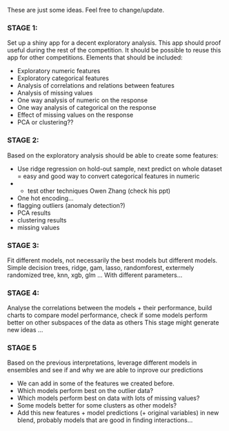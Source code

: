 These are just some ideas. Feel free to change/update.

### STAGE 1:

Set up a shiny app for a decent exploratory analysis.
This app should proof useful during the rest of the competition.
It should be possible to reuse this app for other competitions.
Elements that should be included:  

* Exploratory numeric features
* Exploratory categorical features
* Analysis of correlations and relations between features
* Analysis of missing values
* One way analysis of numeric on the response
* One way analysis of categorical on the response
* Effect of missing values on the response
* PCA or clustering??

### STAGE 2:

Based on the exploratory analysis should be able to create some features:  

* Use ridge regression on hold-out sample, next predict on whole dataset = easy and good way to convert categorical features in numeric
* + test other techniques Owen Zhang (check his ppt)
* One hot encoding...
* flagging outliers (anomaly detection?)
* PCA results
* clustering results
* missing values

### STAGE 3:

Fit different models, not necessarily the best models but different models.
Simple decision trees, ridge, gam, lasso, randomforest, extermely randomized tree, knn, xgb, glm ...
With different parameters...

### STAGE 4:

Analyse the correlations between the models + their performance,
build charts to compare model performance,
check if some models perform better on other subspaces of the data as others
This stage might generate new ideas ...

### STAGE 5

Based on the previous interpretations, leverage different models in ensembles and see if and why we are able to inprove our predictions  

* We can add in some of the features we created before.
* Which models perform best on the outlier data?
* Which models perform best on data with lots of missing values?
* Some models better for some clusters as other models?
* Add this new features + model predictions (+ original variables) in new blend,
probably models that are good in finding interactions...





















